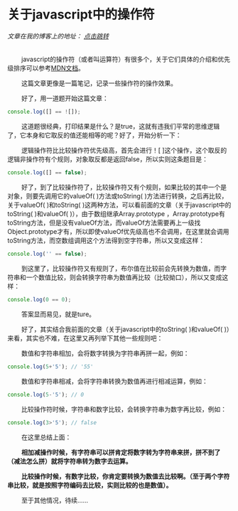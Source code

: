 # 关于javascript中的操作符
###### 文章在我的博客上的地址： [点击跳转](http://www.ershing.cn/javascriptoperator/ "点击我")

        javascript的操作符（或者叫运算符）有很多个，关于它们具体的介绍和优先级排序可以参考[MDN文档](https://developer.mozilla.org/zh-CN/docs/Web/JavaScript/Reference/Operators/Operator_Precedence)。

        这篇文章更像是一篇笔记，记录一些操作符的操作效果。

        好了，用一道题开始这篇文章：
```javascript
console.log([] == ![]);
```
        这道题很经典，打印结果是什么？是true，这就有违我们平常的思维逻辑了，它本身和它取反的值还能相等的呢？好了，开始分析一下：

        逻辑操作符比比较操作符优先级高，首先会进行！[ ]这个操作，这个取反的逻辑非操作符有个规则，对象取反都是返回false，所以实则这条题目是：
```javascript
console.log([] == false);
```
        好了，到了比较操作符了，比较操作符又有个规则，如果比较的其中一个是对象，则要先调用它的valueOf( )方法或toString( )方法进行转换，之后再比较，关于valueOf( )和toString( )这两种方法，可以看前面的文章（关于javascript中的toString( )和valueOf( )），由于数组继承Array.prototype ，Array.prototype有toString方法，但是没有valueOf方法，而valueOf方法需要再上一级找Object.prototype才有，所以即使valueOf优先级高也不会调用，在这里就会调用toString方法，而空数组调用这个方法得到空字符串，所以又变成这样：
```javascript
console.log('' == false);
```
        到这里了，比较操作符又有规则了，布尔值在比较前会先转换为数值，而字符串和一个数值比较，则会转换字符串为数值再比较（比较拗口），所以又变成这样：
```javascript
console.log(0 == 0);
```
        答案显而易见，就是ture。

        好了，其实结合我前面的文章（关于javascript中的toString( )和valueOf( )）来看，其实也不难，在这里又再列举下其他一些规则吧：

        数值和字符串相加，会将数字转换为字符串再拼一起，例如：
```javascript
console.log(5+'5'); // '55'
```
        数值和字符串相减，会将字符串转换为数值再进行相减运算，例如：
```javascript
console.log(5-'5'); // 0
```
        比较操作符时候，字符串和数字比较，会转换字符串为数字再比较，例如：
```javascript
console.log(3>'5'); // false
```
        在这里总结上面：

        **相加减操作时候，有字符串可以拼肯定将数字转为字符串来拼，拼不到了（减法怎么拼）就将字符串转为数字去运算。**

        **比较操作时候，有数字比较，你肯定要转换为数值去比较啊。（至于两个字符串比较，就是按照字符编码去比较，实则比较的也是数值）。**

        至于其他情况，待续……
 
